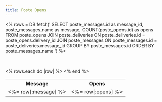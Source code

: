 ```yaml
---
title: Poste Opens
---
```


<%
  rows = DB.fetch('
SELECT
  poste_messages.id as message_id,
  poste_messages.name as message,
  COUNT(poste_opens.id) as opens
FROM poste_opens
JOIN poste_deliveries ON poste_deliveries.id = poste_opens.delivery_id
JOIN poste_messages ON poste_messages.id = poste_deliveries.message_id
GROUP BY poste_messages.id
ORDER BY poste_messages.name
')
%>

<br/>
<br/>

<table>
  <tr>
    <th>Message</th>
    <th>Opens</th>
  </tr>
  <% rows.each do |row| %>
    <tr>
      <td><%= row[:message] %></td>
      <td><%= row[:opens] %></td>
    </tr>
  <% end %>
</table>
